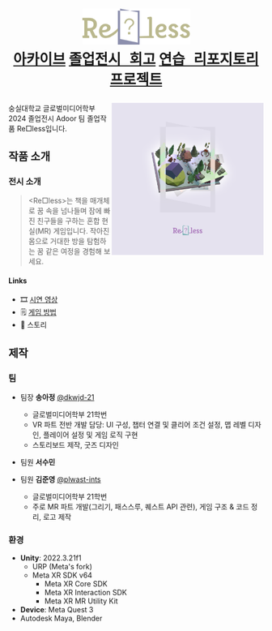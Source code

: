# <p align="center"><img alt="logo of reless" src="resource/logo/reless_logo_yb.svg" width=213px> <br> <kbd>[아카이브](https://github.com/2024-Adoor/Re_less/discussions/categories/%EC%95%84%EC%B9%B4%EC%9D%B4%EB%B8%8C)</kbd> <kbd>[졸업전시 회고](https://github.com/2024-Adoor/Re_less/discussions/categories/%EC%A1%B8%EC%97%85%EC%A0%84%EC%8B%9C-%ED%9A%8C%EA%B3%A0)</kbd> <kbd>[연습 리포지토리](https://github.com/2024-Adoor/practice)</kbd> <kbd>[프로젝트](https://github.com/orgs/2024-Adoor/projects/3)</kbd> </p>

<img align="right" width="300" src="resource/spofeed_variation1.png">
숭실대학교 글로벌미디어학부 2024 졸업전시 Adoor 팀 졸업작품 Re□less입니다.

## 작품 소개

### 전시 소개

> <Re□less>는 책을 매개체로 꿈 속을 넘나들며 잠에 빠진 친구들을 구하는 혼합 현실(MR) 게임입니다. 작아진 몸으로 거대한 방을 탐험하는 꿈 같은 여정을 경험해 보세요.

#### Links
- 🎞️ [시연 영상](https://www.youtube.com/watch?v=jNOlHoWs5Wk)
- 🗒️ [게임 방법](https://github.com/2024-Adoor/Re_less/discussions/28)
- 📖 스토리

## 제작

### 팀

- 팀장 **송아정** [@dkwjd-21](https://github.com/dkwjd-21)
  - 글로벌미디어학부 21학번
  - VR 파트 전반 개발 담당: UI 구성, 챕터 연결 및 클리어 조건 설정, 맵 레벨 디자인, 플레이어 설정 및 게임 로직 구현
  - 스토리보드 제작, 굿즈 디자인 

- 팀원 **서수민**

- 팀원 **김준영** [@plwast-ints](https://github.com/plwast-ints)
  - 글로벌미디어학부 21학번
  - 주로 MR 파트 개발(그리기, 패스스루, 퀘스트 API 관련), 게임 구조 & 코드 정리, 로고 제작

### 환경

- **Unity**: 2022.3.21f1
  - URP (Meta's fork)
  - Meta XR SDK v64
    - Meta XR Core SDK
    - Meta XR Interaction SDK
    - Meta XR MR Utility Kit
- **Device**: Meta Quest 3
- Autodesk Maya, Blender

##
